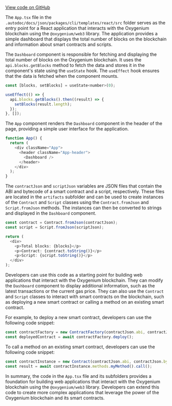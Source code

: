 [View code on GitHub](https://github.com/oxygenium-network/oxygenium-web3/.autodoc/docs/json/packages/cli/templates/react/src)

The `App.tsx` file in the `.autodoc/docs/json/packages/cli/templates/react/src` folder serves as the entry point for a React application that interacts with the Oxygenium blockchain using the `@oxygenium/web3` library. The application provides a simple dashboard that displays the total number of blocks on the blockchain and information about smart contracts and scripts.

The `Dashboard` component is responsible for fetching and displaying the total number of blocks on the Oxygenium blockchain. It uses the `api.blocks.getBlocks` method to fetch the data and stores it in the component's state using the `useState` hook. The `useEffect` hook ensures that the data is fetched when the component mounts.

```javascript
const [blocks, setBlocks] = useState<number>(0);

useEffect(() => {
  api.blocks.getBlocks().then((result) => {
    setBlocks(result.length);
  });
}, []);
```

The `App` component renders the `Dashboard` component in the header of the page, providing a simple user interface for the application.

```javascript
function App() {
  return (
    <div className="App">
      <header className="App-header">
        <Dashboard />
      </header>
    </div>
  );
}
```

The `contractJson` and `scriptJson` variables are JSON files that contain the ABI and bytecode of a smart contract and a script, respectively. These files are located in the `artifacts` subfolder and can be used to create instances of the `Contract` and `Script` classes using the `Contract.fromJson` and `Script.fromJson` methods. The instances can then be converted to strings and displayed in the `Dashboard` component.

```javascript
const contract = Contract.fromJson(contractJson);
const script = Script.fromJson(scriptJson);

return (
  <div>
    <p>Total blocks: {blocks}</p>
    <p>Contract: {contract.toString()}</p>
    <p>Script: {script.toString()}</p>
  </div>
);
```

Developers can use this code as a starting point for building web applications that interact with the Oxygenium blockchain. They can modify the `Dashboard` component to display additional information, such as the latest transactions or the current gas price. They can also use the `Contract` and `Script` classes to interact with smart contracts on the blockchain, such as deploying a new smart contract or calling a method on an existing smart contract.

For example, to deploy a new smart contract, developers can use the following code snippet:

```javascript
const contractFactory = new ContractFactory(contractJson.abi, contractJson.bytecode);
const deployedContract = await contractFactory.deploy();
```

To call a method on an existing smart contract, developers can use the following code snippet:

```javascript
const contractInstance = new Contract(contractJson.abi, contractJson.bytecode, contractAddress);
const result = await contractInstance.methods.myMethod().call();
```

In summary, the code in the `App.tsx` file and its subfolders provides a foundation for building web applications that interact with the Oxygenium blockchain using the `@oxygenium/web3` library. Developers can extend this code to create more complex applications that leverage the power of the Oxygenium blockchain and its smart contracts.
